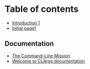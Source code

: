 # Table of contents

* [Introduction 1](README.md)
* [Initial page1](initial-page.md)

## Documentation <a id="doc"></a>

* [The Command-Line Mission](doc/mission.md)
* [Welcome to CLArgs documentation](doc/index.md)

